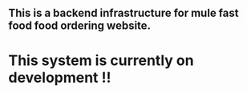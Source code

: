## This is a backend infrastructure for mule fast food food ordering website.


# This system is currently on development !!